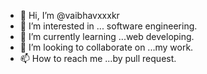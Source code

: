 - 👋 Hi, I’m @vaibhavxxxkr
- 👀 I’m interested in ... software engineering.
- 🌱 I’m currently learning ...web developing.
- 💞️ I’m looking to collaborate on ...my work.
- 📫 How to reach me ...by pull request.

<!---
vaibhavxxxkr/vaibhavxxxkr is a ✨ special ✨ repository because its `README.md` (this file) appears on your GitHub profile.
You can click the Preview link to take a look at your changes.
--->
